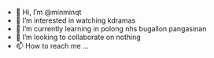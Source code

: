 - 👋 Hi, I’m @minminqt
- 👀 I’m interested in watching kdramas
- 🌱 I’m currently learning in polong nhs bugallon pangasinan
- 💞️ I’m looking to collaborate on nothing
- 📫 How to reach me ...

<!---
minminqt/minminqt is a ✨ special ✨ repository because its `README.md` (this file) appears on your GitHub profile.
You can click the Preview link to take a look at your changes.
--->
